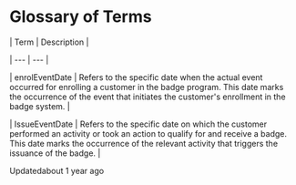 # Glossary of Terms

| Term | Description |

| --- | --- |

| enrolEventDate | Refers to the specific date when the actual event occurred for enrolling a customer in the badge program. This date marks the occurrence of the event that initiates the customer's enrollment in the badge system. |

| IssueEventDate | Refers to the specific date on which the customer performed an activity or took an action to qualify for and receive a badge. This date marks the occurrence of the relevant activity that triggers the issuance of the badge. |



Updatedabout 1 year ago